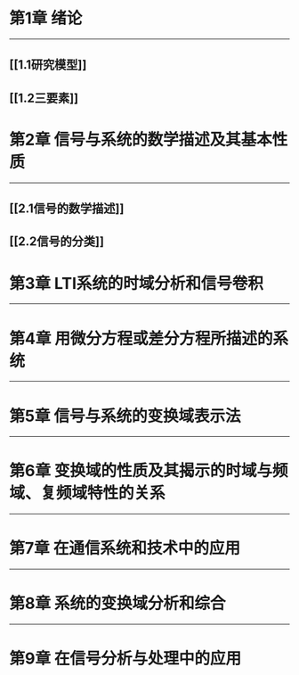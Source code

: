 # 第1章 绪论

---

## [[1.1研究模型]]

## [[1.2三要素]]

# 第2章 信号与系统的数学描述及其基本性质

---

## [[2.1信号的数学描述]]

## [[2.2信号的分类]]

# 第3章 LTI系统的时域分析和信号卷积

---

# 第4章 用微分方程或差分方程所描述的系统

---

# 第5章 信号与系统的变换域表示法

---

# 第6章 变换域的性质及其揭示的时域与频域、复频域特性的关系

---

# 第7章 在通信系统和技术中的应用

---

# 第8章 系统的变换域分析和综合

---

# 第9章 在信号分析与处理中的应用
